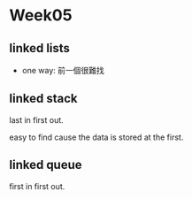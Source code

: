 # Week05

## linked lists

* one way: 前一個很難找

## linked stack 
last in first out.

easy to find cause the data is stored at the first.



## linked queue
first in first out.